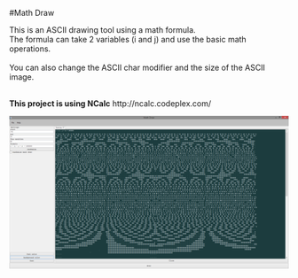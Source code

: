 #Math Draw

This is an ASCII drawing tool using a math formula. <br />
The formula can take 2 variables (i and j) and use the basic math operations. <br />
 <br />
You can also change the ASCII char modifier and the size of the ASCII image. <br />

<br />
<b>This project is using NCalc</b> http://ncalc.codeplex.com/
<br />

![ScreenShot](https://raw.githubusercontent.com/Evenflow/mathdraw/master/Screenshots/screenshot10.png) <br />

